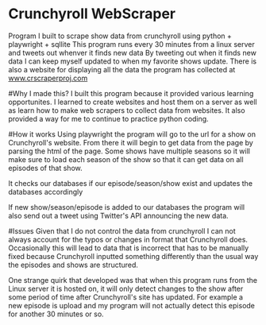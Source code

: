 # Crunchyroll WebScraper
Program I built to scrape show data from crunchyroll using python + playwright + sqllite
This program runs every 30 minutes from a linux server and tweets out whenver it finds new data
By tweeting out when it finds new data I can keep myself updated to when my favorite shows update.
There is also a website for displaying all the data the program has collected at www.crscraperproj.com


#Why I made this?
I built this program because it provided various learning opportunites. I learned to create websites and host them
on a server as well as learn how to make web scrapers to collect data from websites. It also provided a way for me to
continue to practice python coding.

#How it works
Using playwright the program will go to the url for a show on Crunchyroll's website. From there it will
begin to get data from the page by parsing the html of the page. Some shows have multiple seasons so it will
make sure to load each season of the show so that it can get data on all episodes of that show.

It checks our databases if our episode/season/show exist and updates the databases accordingly

If new show/season/episode is added to our databases the program will also send out a tweet using Twitter's API
announcing the new data.

#Issues
Given that I do not control the data from crunchyroll I can not always account for the typos or changes
in format that Crunchyroll does. Occasionally this will lead to data that is incorrect that has to be manually
fixed because Crunchyroll inputted something differently than the usual way the episodes and shows are structured.

One strange quirk that developed was that when this program runs from the Linux server it is hosted on, it will only
detect changes to the show after some period of time after Crunchyroll's site has updated. For example a new episode is upload
and my program will not actually detect this episode for another 30 minutes or so.

